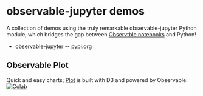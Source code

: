 
# observable-jupyter demos

A collection of demos using the truly remarkable observable-jupyter Python module, which bridges the gap between [Observtble notebooks](http://observablehq.com) and Python!

* [observable-jupyter](https://pypi.org/project/observable-jupyter/) -- pypi.org

## Observable Plot

Quick and easy charts; [Plot](https://observablehq.com/@observablehq/plot) is built with D3 and powered by Observable: [![Colab](https://colab.research.google.com/assets/colab-badge.svg)](https://colab.research.google.com/github/pbogden/observable-jupyter-demos/blob/master/notebooks/observable_plot.ipynb)

